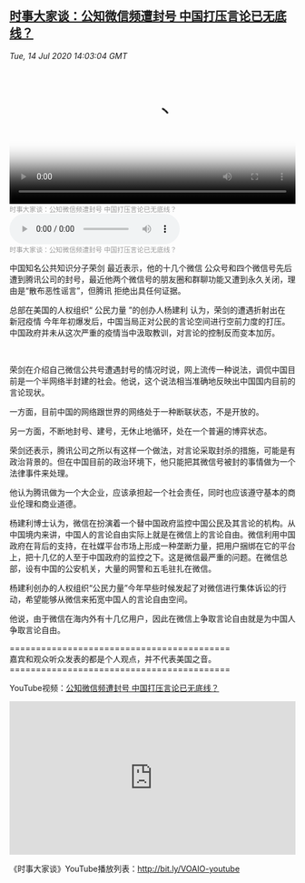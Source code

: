 <!--1594741283000-->
[时事大家谈：公知微信频遭封号 中国打压言论已无底线？](https://www.voachinese.com/a/voaweishi-20200714-voaio-china-has-no-bottom-line-to-suppress-speech/5502285.html)
------

<div><i>Tue, 14 Jul 2020 14:03:04 GMT</i></div><video poster="https://images.weserv.nl?url=gdb.voanews.com/98b10510-8e4b-45e0-84ae-e04e9bcb898a_tv_r1_s_w900.jpg" src="https://av.voanews.com/Videoroot/Pangeavideo/2020/07/9/98/98b10510-8e4b-45e0-84ae-e04e9bcb898a_240p.mp4" style="width:100%" controls></video><div><small style="color: #999;">时事大家谈：公知微信频遭封号 中国打压言论已无底线？</small></div><audio src="https://av.voanews.com/clips/VCH/2020/07/14/c4ab5ba3-cb54-4d1d-9a8c-b15786f1e017.mp3" controls></audio><div><small style="color: #999;">时事大家谈：公知微信频遭封号 中国打压言论已无底线？</small></div><p>中国知名公共知识分子荣剑 最近表示，他的十几个微信 公众号和四个微信号先后遭到腾讯公司的封号，最近他两个微信号的朋友圈和群聊功能又遭到永久关闭，理由是“散布恶性谣言”，但腾讯 拒绝出具任何证据。</p><a href="/content/article/5182452.html"></a><p>总部在美国的人权组织“ 公民力量 ”的创办人杨建利 认为，荣剑的遭遇折射出在 新冠疫情 今年年初爆发后，中国当局正对公民的言论空间进行空前力度的打压。中国政府并未从这次严重的疫情当中汲取教训，对言论的控制反而变本加厉。</p><a href="/content/article/5410493.html"></a><p> </p><p>荣剑在介绍自己微信公共号遭遇封号的情况时说，网上流传一种说法，调侃中国目前是一个半网络半封建的社会。他说，这个说法相当准确地反映出中国国内目前的言论现状。</p><p>一方面，目前中国的网络跟世界的网络处于一种断联状态，不是开放的。</p><p>另一方面，不断地封号、建号，无休止地循环，处在一个普遍的博弈状态。</p><p>荣剑还表示，腾讯公司之所以有这样一个做法，对言论采取封杀的措施，可能是有政治背景的。但在中国目前的政治环境下，他只能把其微信号被封的事情做为一个法律事件来处理。</p><p>他认为腾讯做为一个大企业，应该承担起一个社会责任，同时也应该遵守基本的商业伦理和商业道德。</p><p>杨建利博士认为，微信在扮演着一个替中国政府监控中国公民及其言论的机构。从中国境内来讲，中国人的言论自由实际上就是在微信上的言论自由。微信利用中国政府在背后的支持，在社媒平台市场上形成一种垄断力量，把用户捆绑在它的平台上，把十几亿的人至于中国政府的监控之下。这是微信最严重的问题。在微信总部，设有中国的公安机关，大量的网警和五毛驻扎在微信。</p><a href="/content/article/5487187.html"></a><p>杨建利创办的人权组织“公民力量”今年早些时候发起了对微信进行集体诉讼的行动，希望能够从微信来拓宽中国人的言论自由空间。</p><p>他说，由于微信在海内外有十几亿用户，因此在微信上争取言论自由就是为中国人争取言论自由。</p><p>==========================================<br />嘉宾和观众听众发表的都是个人观点，并不代表美国之音。<br />==========================================</p><p>YouTube视频：<a class="wsw__a" href="https://www.youtube.com/watch?v=AwfshoO3Q-E" target="_blank">公知微信频遭封号 中国打压言论已无底线？</a></p><iframe src="https://www.youtube.com/embed/AwfshoO3Q-E?&&&enablejsapi=1" frameborder="0" width="100%"  style="min-height:270px" class="external-content YouTube"><a href="https://www.youtube.com/watch?v=AwfshoO3Q-E&&&">YouTube</a></iframe><p>《时事大家谈》YouTube播放列表：<a class="wsw__a" href="http://bit.ly/VOAIO-youtube" style="font-size: 1em;" target="_blank">http://bit.ly/VOAIO-youtube</a></p>
